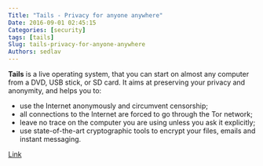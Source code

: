 ```yaml
---
Title: "Tails - Privacy for anyone anywhere"
Date: 2016-09-01 02:45:15
Categories: [security]
tags: [tails]
Slug: tails-privacy-for-anyone-anywhere
Authors: sedlav
---
```


**Tails** is a live operating system, that you can start on almost any computer from a DVD, USB stick, or SD card. It aims at preserving your privacy and anonymity, and helps you to:

* use the Internet anonymously and circumvent censorship;
* all connections to the Internet are forced to go through the Tor network;
* leave no trace on the computer you are using unless you ask it explicitly;
* use state-of-the-art cryptographic tools to encrypt your files, emails and instant messaging.

[Link](https://tails.boum.org/)
